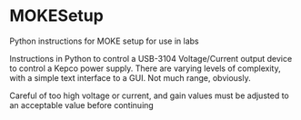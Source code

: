 # MOKESetup
Python instructions for MOKE setup for use in labs

Instructions in Python to control a USB-3104 Voltage/Current output device to control a Kepco power supply. There are varying levels of complexity, with a simple text interface to a GUI. Not much range, obviously. 

Careful of too high voltage or current, and gain values must be adjusted to an acceptable value before continuing
